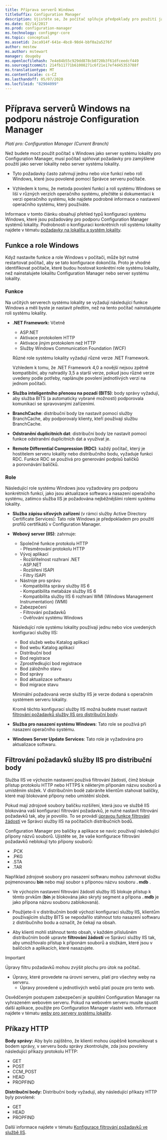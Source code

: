 ```yaml
---
title: Příprava serverů Windows
titleSuffix: Configuration Manager
description: Ujistěte se, že počítač splňuje předpoklady pro použití jako server lokality nebo server systému lokality pro Configuration Manager.
ms.date: 02/14/2017
ms.prod: configuration-manager
ms.technology: configmgr-core
ms.topic: conceptual
ms.assetid: 2aca914f-641e-4bc8-98d4-bbf0a2a5276f
author: mestew
ms.author: mstewart
manager: dougeby
ms.openlocfilehash: 7e4e84b55c929dd878cb0720b3f61dfceedcf449
ms.sourcegitcommit: 214fb11771b61008271c6f21e17ef4d45353788f
ms.translationtype: MT
ms.contentlocale: cs-CZ
ms.lasthandoff: 05/07/2020
ms.locfileid: "82904099"
---
```

# <a name="prepare-windows-servers-to-support-configuration-manager"></a>Příprava serverů Windows na podporu nástroje Configuration Manager

*Platí pro: Configuration Manager (Current Branch)*

Než budete moct použít počítač s Windows jako server systému lokality pro Configuration Manager, musí počítač splňovat požadavky pro zamýšlené použití jako server lokality nebo server systému lokality.  

- Tyto požadavky často zahrnují jednu nebo více funkcí nebo rolí Windows, které jsou povolené pomocí Správce serveru počítače.  

- Vzhledem k tomu, že metoda povolení funkcí a rolí systému Windows se liší v různých verzích operačního systému, přečtěte si dokumentaci k verzi operačního systému, kde najdete podrobné informace o nastavení operačního systému, který používáte.  

Informace v tomto článku obsahují přehled typů konfigurací systému Windows, které jsou požadovány pro podporu Configuration Manager systémů lokality. Podrobnosti o konfiguraci konkrétních rolí systému lokality najdete v tématu [požadavky na lokalitu a systém lokality](../configs/site-and-site-system-prerequisites.md).

##  <a name="windows-features-and-roles"></a><a name="BKMK_WinFeatures"></a>Funkce a role Windows  
Když nastavíte funkce a role Windows v počítači, může být nutné restartovat počítač, aby se tato konfigurace dokončila. Proto je vhodné identifikovat počítače, které budou hostovat konkrétní role systému lokality, než nainstalujete lokalitu Configuration Manager nebo server systému lokality.

### <a name="features"></a>Funkce  
Na určitých serverech systému lokality se vyžadují následující funkce Windows a měli byste je nastavit předtím, než na tento počítač nainstalujete roli systému lokality.  

- **.NET Framework:** Včetně  

    - ASP.NET  
    - Aktivace protokolem HTTP  
    - Aktivace jiným protokolem než HTTP  
    - Služby Windows Communication Foundation (WCF)  

    Různé role systému lokality vyžadují různé verze .NET Framework.  

    Vzhledem k tomu, že .NET Framework 4,0 a novější nejsou zpětně kompatibilní, aby nahradily 3,5 a starší verze, pokud jsou různé verze uvedeny podle potřeby, naplánujte povolení jednotlivých verzí na jednom počítači.  

- **Služba inteligentního přenosu na pozadí (BITS)**: body správy vyžadují, aby služba BITS (a automaticky vybrané možnosti) podporovala komunikaci se spravovanými zařízeními.  

- **BranchCache**: distribuční body lze nastavit pomocí služby BranchCache, aby podporovaly klienty, kteří používají službu BranchCache.  

- **Odstranění duplicitních dat**: distribuční body lze nastavit pomocí funkce odstranění duplicitních dat a využívat je.  

- **Remote Differential Compression (RDC)**: každý počítač, který je hostitelem serveru lokality nebo distribučního bodu, vyžaduje funkci RDC. Funkce RDC se používá pro generování podpisů balíčků a porovnávání balíčků.  

### <a name="roles"></a>Role  
Následující role systému Windows jsou vyžadovány pro podporu konkrétních funkcí, jako jsou aktualizace softwaru a nasazení operačního systému, zatímco služba IIS je požadována nejběžnějšími rolemi systému lokality.  

- **Služba zápisu síťových zařízení** (v rámci služby Active Directory Certificate Services): Tato role Windows je předpokladem pro použití profilů certifikátů v Configuration Manager.  

- **Webový server (IIS)**: zahrnuje:  
    - Společné funkce protokolu HTTP  
          - Přesměrování protokolu HTTP  
    - Vývoj aplikací  
          - Rozšiřitelnost rozhraní .NET  
          - ASP.NET  
          - Rozšíření ISAPI  
          - Filtry ISAPI  
    - Nástroje pro správu  
          - Kompatibilita správy služby IIS 6  
          - Kompatibilita metabáze služby IIS 6  
          - Kompatibilita služby IIS 6 rozhraní WMI (Windows Management Instrumentation) (WMI)  
    - Zabezpečení  
          - Filtrování požadavků  
          - Ověřování systému Windows  

  Následující role systému lokality používají jednu nebo více uvedených konfigurací služby IIS:  
  - Bod služeb webu Katalog aplikací  
  - Bod webu Katalog aplikací  
  - Distribuční bod  
  - Bod registrace  
  - Zprostředkující bod registrace  
  - Bod záložního stavu  
  - Bod správy  
  - Bod aktualizace softwaru  
  - Bod migrace stavu     

  Minimální požadovaná verze služby IIS je verze dodaná s operačním systémem serveru lokality.  

  Kromě těchto konfigurací služby IIS možná budete muset nastavit [filtrování požadavků služby IIS pro distribuční body](#BKMK_IISFiltering).  

- **Služba pro nasazení systému Windows**: Tato role se používá při nasazení operačního systému.  

- **Windows Server Update Services**: Tato role je vyžadována pro aktualizace softwaru.  


##  <a name="iis-request-filtering-for-distribution-points"></a><a name="BKMK_IISFiltering"></a>Filtrování požadavků služby IIS pro distribuční body  
Služba IIS ve výchozím nastavení používá filtrování žádostí, čímž blokuje přístup protokolu HTTP nebo HTTPS k některým příponám názvu souborů a umístěním složek. V distribučním bodě zabráníte klientům stahovat balíčky, které mají blokované přípony nebo umístění složek.  

Pokud mají zdrojové soubory balíčku rozšíření, která jsou ve službě IIS blokována vaší konfigurací filtrování požadavků, je nutné nastavit filtrování požadavků tak, aby je povolilo. To se provádí [úpravou funkce filtrování žádostí](https://docs.microsoft.com/previous-versions/orphan-topics/ws.11/hh831621(v=ws.11)) ve Správci služby IIS na počítačích distribučních bodů.  

Configuration Manager pro balíčky a aplikace se navíc používají následující přípony názvů souborů. Ujistěte se, že vaše konfigurace filtrování požadavků neblokují tyto přípony souborů:  

- .PCK  
- .PKG  
- .STA  
- .TAR  

Například zdrojové soubory pro nasazení softwaru mohou zahrnovat složku pojmenovanou **bin** nebo mají soubor s příponou názvu souboru **. mdb** .  

- Ve výchozím nastavení filtrování žádostí služby IIS blokuje přístup k těmto prvkům (**bin** je blokována jako skrytý segment a přípona **. mdb** je jako přípona názvu souboru zablokovaná).  

- Použijete-li v distribučním bodě výchozí konfiguraci služby IIS, klientům používajícím služby BITS se nepodařilo stáhnout toto nasazení softwaru z distribučního bodu a označit, že čekají na obsah.  

- Aby klienti mohli stáhnout tento obsah, v každém příslušném distribučním bodě upravte **filtrování žádostí** ve Správci služby IIS tak, aby umožňovalo přístup k příponám souborů a složkám, které jsou v balíčcích a aplikacích, které nasazujete.  

> [!IMPORTANT]  
> Úpravy filtru požadavků mohou zvýšit plochu pro útok na počítač.  
> 
> - Úpravy, které provedete na úrovni serveru, platí pro všechny weby na serveru.   
>     - Úpravy provedené u jednotlivých webů platí pouze pro tento web.  
> 
> Osvědčeným postupem zabezpečení je spuštění Configuration Manager na vyhrazeném webovém serveru. Pokud na webovém serveru musíte spustit další aplikace, použijte pro Configuration Manager vlastní web. Informace najdete v tématu [weby pro servery systému lokality](websites-for-site-system-servers.md).  

## <a name="http-verbs"></a>Příkazy HTTP
**Body správy:** Aby bylo zajištěno, že klienti mohou úspěšně komunikovat s bodem správy, v serveru bodu správy zkontrolujte, zda jsou povoleny následující příkazy protokolu HTTP:  
- GET
- POST
- CCM_POST
- HEAD
- PROPFIND

**Distribuční body:** Distribuční body vyžadují, aby následující příkazy HTTP byly povolené:
- GET
- HEAD
- PROPFIND

Další informace najdete v tématu [Konfigurace filtrování požadavků ve službě IIS](https://docs.microsoft.com/previous-versions/orphan-topics/ws.11/hh831621(v=ws.11)#http-verbs). 
